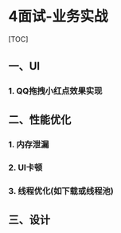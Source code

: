 # 4面试-业务实战

[TOC]

## 一、UI

### 1. QQ拖拽小红点效果实现



## 二、性能优化

### 1. 内存泄漏

### 2. UI卡顿

### 3. 线程优化(如下载或线程池)





## 三、设计

